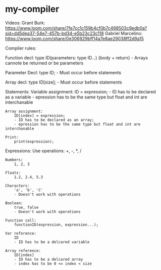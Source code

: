 # my-compiler

Videos:
Grant Burk: https://www.loom.com/share/7fe7cc1c159b4cf0b7c498503c9edb0a?sid=dd5dea37-54e7-457b-bd34-e5b23c23c118 
Gabriel Marcelino: https://www.loom.com/share/0e306929bff14a7e8ae29038ff2d9a15

Compiler rules:

Function decl:
    type ID(parameters: type ID...) {body + return}
    - Arrays cannote be returned or be parameters

Parameter Decl:
    type ID;
    - Must occur before statements

Array decl:
    type ID[size];
    - Must occur before statements

Statements:
    Variable assignment:
        ID = expression;
        - ID has to be declared as a variable
        - epression has to be the same type but float and int are interchanable
    
    Array assignment:
        ID[index] = expression;
        - ID has to be declared as an array;
        - epression has to be the same type but float and int are interchanable
    
    Print:
        print(expression);

Expressions:
    Use operations: +, -, *, /

    Numbers:
        1, 2, 3
    
    Floats:
        1.2, 2.4, 5.3

    Characters:
        'a', 'b', 'C'
        - Doesn't work with operations
    
    Boolean:
        true, false
        - Doesn't work with operations
    
    Function call:
        functionID(expression, expression...);

    Var reference:
        ID
        - ID has to be a delcared variable

    Array reference:
        ID[index]
        - ID has to be a delcared array
        - index has to be 0 <= index < size
